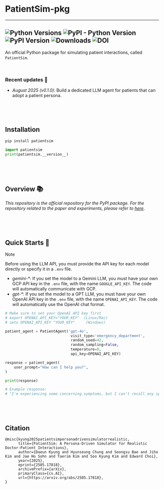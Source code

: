 # PatientSim-pkg

---
![Python Versions](https://img.shields.io/badge/python-3.11%2B%2C%203.12%2B-blue)
![PyPI - Python Version](https://img.shields.io/pypi/pyversions/patientsim)
![PyPI Version](https://img.shields.io/pypi/v/patientsim)
![Downloads](https://img.shields.io/pypi/dm/patientsim)
![DOI](https://img.shields.io/badge/DOI-10.48550/arXiv.2505.17818-blue)
---

An official Python package for simulating patient interactions, called `PatientSim`.

&nbsp;


### Recent updates 📣
* *August 2025 (v0.1.0)*: Build a dedicated LLM agent for patients that can adopt a patient persona.

&nbsp;

&nbsp;

## Installation
```bash
pip install patientsim
```
```python
import patientsim
print(patientsim.__version__)
```

&nbsp;

&nbsp;


## Overview 📚
*This repository is the official repository for the PyPI package. For the repository related to the paper and experiments, please refer to [here](https://anonymous.4open.science/r/PatientSim-2691/README.md).*

&nbsp;

&nbsp;



## Quick Starts 🚀
> [!NOTE]
> Before using the LLM API, you must provide the API key for each model directly or specify it in a `.env` file.
> * *gemini-\**: If you set the model to a Gemini LLM, you must have your own GCP API key in the `.env` file, with the name `GOOGLE_API_KEY`. The code will automatically communicate with GCP.
>* *gpt-\**: If you set the model to a GPT LLM, you must have your own OpenAI API key in the `.env` file, with the name `OPENAI_API_KEY`. The code will automatically use the OpenAI chat format.
```python
# Make sure to set your OpenAI API key first
# export OPENAI_API_KEY="YOUR_KEY"  (Linux/Mac)
# setx OPENAI_API_KEY "YOUR_KEY"     (Windows)

patient_agent = PatientAgent('gpt-4o', 
                              visit_type='emergency_department',
                              random_seed=42,
                              random_sampling=False,
                              temperature=0,
                              api_key=OPENAI_API_KEY)

response = patient_agent(
    user_prompt="How can I help you?",
)

print(response)

# Example response:
# "I'm experiencing some concerning symptoms, but I can't recall any specific medical history."
```

&nbsp;

&nbsp;


## Citation
```
@misc{kyung2025patientsimpersonadrivensimulatorrealistic,
      title={PatientSim: A Persona-Driven Simulator for Realistic Doctor-Patient Interactions}, 
      author={Daeun Kyung and Hyunseung Chung and Seongsu Bae and Jiho Kim and Jae Ho Sohn and Taerim Kim and Soo Kyung Kim and Edward Choi},
      year={2025},
      eprint={2505.17818},
      archivePrefix={arXiv},
      primaryClass={cs.AI},
      url={https://arxiv.org/abs/2505.17818}, 
}
```

&nbsp;